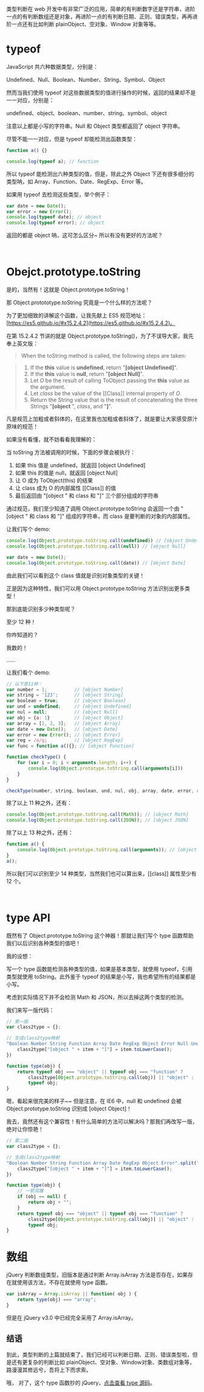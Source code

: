 类型判断在 web 开发中有非常广泛的应用，简单的有判断数字还是字符串，进阶一点的有判断数组还是对象，再进阶一点的有判断日期、正则、错误类型，再再进阶一点还有比如判断 plainObject、空对象、Window 对象等等。


# typeof

JavaScript 共六种数据类型，分别是：

Undefined、Null、Boolean、Number、String、Symbol、Object 

然而当我们使用 typeof 对这些数据类型的值进行操作的时候，返回的结果却不是一一对应，分别是：

undefined、object、boolean、number、string、symbol、object 

注意以上都是小写的字符串。Null 和 Object 类型都返回了 object 字符串。

尽管不能一一对应，但是 typeof 却能检测出函数类型：

```js
function a() {}

console.log(typeof a); // function
```

所以 typeof 能检测出六种类型的值，但是，除此之外 Object 下还有很多细分的类型呐，如 Array、Function、Date、RegExp、Error 等。

如果用 typeof 去检测这些类型，举个例子：

```js
var date = new Date();
var error = new Error();
console.log(typeof date); // object
console.log(typeof error); // object
```

返回的都是 object 呐，这可怎么区分~ 所以有没有更好的方法呢？

<br>

# Obejct.prototype.toString

是的，当然有！这就是 Object.prototype.toString！

那 Object.protototype.toString 究竟是一个什么样的方法呢？

为了更加细致的讲解这个函数，让我先献上 ES5 规范地址：[https://es5.github.io/#x15.2.4.2](https://es5.github.io/#x15.2.4.2)。

在第 15.2.4.2 节讲的就是 Object.prototype.toString()，为了不误导大家，我先奉上英文版：

>When the toString method is called, the following steps are taken:

>1. If the **this** value is **undefined**, return "**[object Undefined]**".
>2. If the **this** value is **null**, return "**[object Null]**".
>3. Let *O* be the result of calling ToObject passing the **this** value as the argument.
>4. Let *class* be the value of the [[Class]] internal property of *O*.
>5. Return the String value that is the result of concatenating the three Strings "**[object** ", *class*, and "**]**".

凡是规范上加粗或者斜体的，在这里我也加粗或者斜体了，就是要让大家感受原汁原味的规范！

如果没有看懂，就不妨看看我理解的：

当 toString 方法被调用的时候，下面的步骤会被执行：

1. 如果 this 值是 undefined，就返回 [object Undefined]
2. 如果 this 的值是 null，就返回 [object Null]
3. 让 O 成为 ToObject(this) 的结果
4. 让 class 成为 O 的内部属性 [[Class]] 的值
5. 最后返回由 "[object " 和 class 和 "]" 三个部分组成的字符串

通过规范，我们至少知道了调用 Object.prototype.toString 会返回一个由 "[object " 和 class 和 "]" 组成的字符串，而 class 是要判断的对象的内部属性。

让我们写个 demo:

```js
console.log(Object.prototype.toString.call(undefined)) // [object Undefined]
console.log(Object.prototype.toString.call(null)) // [object Null]

var date = new Date();
console.log(Object.prototype.toString.call(date)) // [object Date]
```

由此我们可以看到这个 class 值就是识别对象类型的关键！

正是因为这种特性，我们可以用 Object.prototype.toString 方法识别出更多类型！

那到底能识别多少种类型呢？

至少 12 种！

你咋知道的？

我数的！

……

让我们看个 demo:

```js
// 以下是11种：
var number = 1;          // [object Number]
var string = '123';      // [object String]
var boolean = true;      // [object Boolean]
var und = undefined;     // [object Undefined]
var nul = null;          // [object Null]
var obj = {a: 1}         // [object Object]
var array = [1, 2, 3];   // [object Array]
var date = new Date();   // [object Date]
var error = new Error(); // [object Error]
var reg = /a/g;          // [object RegExp]
var func = function a(){}; // [object Function]

function checkType() {
    for (var i = 0; i < arguments.length; i++) {
        console.log(Object.prototype.toString.call(arguments[i]))
    }
}

checkType(number, string, boolean, und, nul, obj, array, date, error, reg, func)

```

除了以上 11 种之外，还有：

```js
console.log(Object.prototype.toString.call(Math)); // [object Math]
console.log(Object.prototype.toString.call(JSON)); // [object JSON]
```

除了以上 13 种之外，还有：

```js
function a() {
    console.log(Object.prototype.toString.call(arguments)); // [object Arguments]
}
a();
```

所以我们可以识别至少 14 种类型，当然我们也可以算出来，[[class]] 属性至少有 12 个。

<br>

# type API

既然有了 Object.prototype.toString 这个神器！那就让我们写个 type 函数帮助我们以后识别各种类型的值吧！

我的设想：

写一个 type 函数能检测各种类型的值，如果是基本类型，就使用 typeof，引用类型就使用 toString。此外鉴于 typeof 的结果是小写，我也希望所有的结果都是小写。

考虑到实际情况下并不会检测 Math 和 JSON，所以去掉这两个类型的检测。

我们来写一版代码：

```js
// 第一版
var class2type = {};

// 生成class2type映射
"Boolean Number String Function Array Date RegExp Object Error Null Undefined".split(" ").map(function(item, index) {
    class2type["[object " + item + "]"] = item.toLowerCase();
})

function type(obj) {
    return typeof obj === "object" || typeof obj === "function" ?
        class2type[Object.prototype.toString.call(obj)] || "object" :
        typeof obj;
}
```

嗯，看起来很完美的样子~~ 但是注意，在 IE6 中，null 和 undefined 会被 Object.prototype.toString 识别成 [object Object]！

我去，竟然还有这个兼容性！有什么简单的方法可以解决吗？那我们再改写一版，绝对让你惊艳！

```js
// 第二版
var class2type = {};

// 生成class2type映射
"Boolean Number String Function Array Date RegExp Object Error".split(" ").map(function(item, index) {
    class2type["[object " + item + "]"] = item.toLowerCase();
})

function type(obj) {
    // 一箭双雕
    if (obj == null) {
        return obj + "";
    }
    return typeof obj === "object" || typeof obj === "function" ?
        class2type[Object.prototype.toString.call(obj)] || "object" :
        typeof obj;
}
```



# 数组

jQuery 判断数组类型，旧版本是通过判断 Array.isArray 方法是否存在，如果存在就使用该方法，不存在就使用 type 函数。

```js
var isArray = Array.isArray || function( obj ) {
    return type(obj) === "array";
}
```

但是在 jQuery v3.0 中已经完全采用了 Array.isArray。

## 结语

到此，类型判断的上篇就结束了，我们已经可以判断日期、正则、错误类型啦，但是还有更复杂的判断比如 plainObject、空对象、Window对象、类数组对象等，路漫漫其修远兮，吾将上下而求索。

哦， 对了，这个 type 函数抄的 jQuery，[点击查看 type 源码](https://github.com/jquery/jquery/blob/ac9e3016645078e1e42120822cfb2076151c8cbe/src/core.js#L269)。

